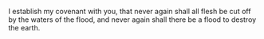 I establish my covenant with you, that never again shall all flesh be cut off by the waters of the flood, and never again shall there be a flood to destroy the earth.
